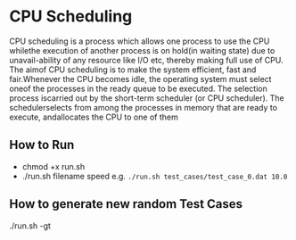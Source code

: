 # CPU Scheduling
CPU scheduling is a process which allows one process to use the CPU whilethe execution of another process is on hold(in waiting state) due to unavail-ability of any resource like I/O etc, thereby making full use of CPU. The aimof CPU scheduling is to make the system efficient, fast and fair.Whenever the CPU becomes idle, the operating system must select oneof the processes in the ready queue to be executed.  The selection process iscarried out by the short-term scheduler (or CPU scheduler).  The schedulerselects from among the processes in memory that are ready to execute, andallocates the CPU to one of them

## How to Run
- chmod +x run.sh
- ./run.sh filename speed
e.g.
    `./run.sh test_cases/test_case_0.dat 10.0`

## How to generate new random Test Cases
./run.sh -gt